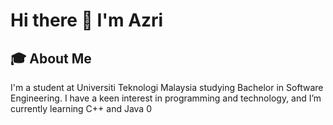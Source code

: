 # Hi there 👋 I'm Azri 

## 🎓 About Me
I'm a student at Universiti Teknologi Malaysia studying Bachelor in Software Engineering. I have a keen interest in programming and technology, and I’m currently learning C++ and Java 
0
<!--
**MuhdAzriArif/MuhdAzriArif** is a ✨ _special_ ✨ repository because its `README.md` (this file) appears on your GitHub profile.

Here are some ideas to get you started:

- 🔭 I’m currently working on ...
- 🌱 I’m currently learning ...
- 👯 I’m looking to collaborate on ...
- 🤔 I’m looking for help with ...
- 💬 Ask me about ...
- 📫 How to reach me: ...
- 😄 Pronouns: ...
- ⚡ Fun fact: ...
-->
